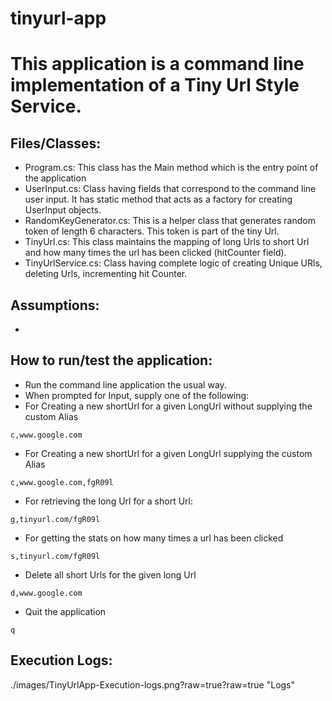 # tinyurl-app
# This application is a command line implementation of a Tiny Url Style Service.

## Files/Classes:

* Program.cs: This class has the Main method which is the entry point of the application
* UserInput.cs: Class having fields that correspond to the command line user input. It has static method that acts as a factory for creating UserInput objects.
* RandomKeyGenerator.cs: This is a helper class that generates random token of length 6 characters. This token is part of the tiny Url.
* TinyUrl.cs: This class maintains the mapping of long Urls to short Url and how many times the url has been clicked (hitCounter field).
* TinyUrlService.cs: Class having complete logic of creating Unique URls, deleting Urls, incrementing hit Counter.

## Assumptions:

* 


## How to run/test the application:

* Run the command line application the usual way.
* When prompted for Input, supply one of the following:
 * For Creating a new shortUrl for a given LongUrl without supplying the custom Alias
 ```
 c,www.google.com
 ```
 * For Creating a new shortUrl for a given LongUrl supplying the custom Alias
 ```
 c,www.google.com,fgR09l
 ```
 * For retrieving the long Url for a short Url:
 ```
 g,tinyurl.com/fgR09l
 ```
 * For getting the stats on how many times a url has been clicked
 ```
 s,tinyurl.com/fgR09l
 ```
 * Delete all short Urls for the given long Url
 ```
 d,www.google.com
 ```
 * Quit the application
 ```
 q
 ```

## Execution Logs:

./images/TinyUrlApp-Execution-logs.png?raw=true?raw=true "Logs"
